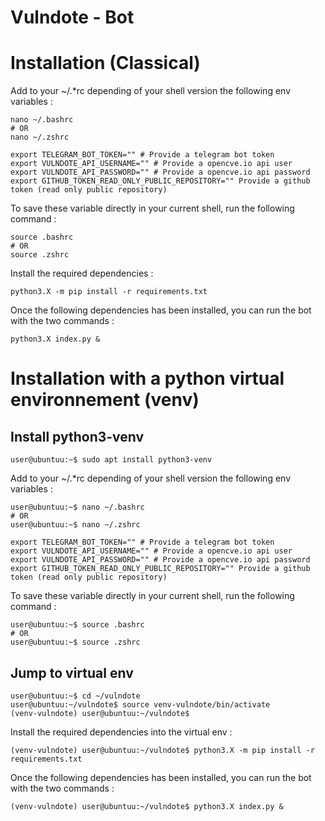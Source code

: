 # Vulndote - Bot

# Installation (Classical)

Add to your ~/.*rc depending of your shell version the following env variables :
```
nano ~/.bashrc 
# OR 
nano ~/.zshrc
```
```
export TELEGRAM_BOT_TOKEN="" # Provide a telegram bot token 
export VULNDOTE_API_USERNAME="" # Provide a opencve.io api user
export VULNDOTE_API_PASSWORD="" # Provide a opencve.io api password
export GITHUB_TOKEN_READ_ONLY_PUBLIC_REPOSITORY="" Provide a github token (read only public repository)
```
To save these variable directly in your current shell, run the following command :
```
source .bashrc 
# OR 
source .zshrc
```
Install the required dependencies :

```
python3.X -m pip install -r requirements.txt
```
Once the following dependencies has been installed, you can run the bot with the two commands :

```
python3.X index.py &
```
# Installation with a python virtual environnement (venv) 

## Install python3-venv 
```
user@ubuntuu:~$ sudo apt install python3-venv
```
Add to your ~/.*rc depending of your shell version the following env variables :
```
user@ubuntuu:~$ nano ~/.bashrc 
# OR 
user@ubuntuu:~$ nano ~/.zshrc
```
```
export TELEGRAM_BOT_TOKEN="" # Provide a telegram bot token 
export VULNDOTE_API_USERNAME="" # Provide a opencve.io api user
export VULNDOTE_API_PASSWORD="" # Provide a opencve.io api password
export GITHUB_TOKEN_READ_ONLY_PUBLIC_REPOSITORY="" Provide a github token (read only public repository)
```
To save these variable directly in your current shell, run the following command :
```
user@ubuntuu:~$ source .bashrc 
# OR 
user@ubuntuu:~$ source .zshrc
```
## Jump to virtual env

```
user@ubuntuu:~$ cd ~/vulndote
user@ubuntuu:~/vulndote$ source venv-vulndote/bin/activate
(venv-vulndote) user@ubuntuu:~/vulndote$
```
Install the required dependencies into the virtual env :

```
(venv-vulndote) user@ubuntuu:~/vulndote$ python3.X -m pip install -r requirements.txt
```
Once the following dependencies has been installed, you can run the bot with the two commands :

```
(venv-vulndote) user@ubuntuu:~/vulndote$ python3.X index.py &
``` 